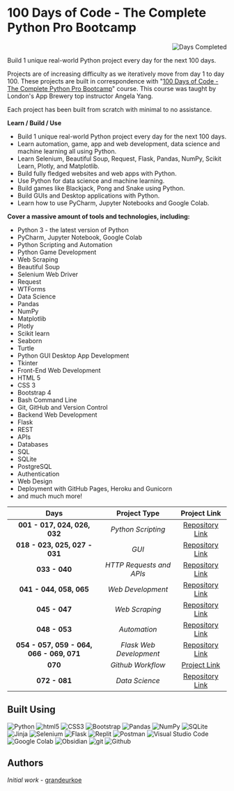 # 100 Days of Code - The Complete Python Pro Bootcamp

 <img align="right" alt="Days Completed" src="https://img.shields.io/badge/Day%20📅-81-blue" />
<br/>

Build 1 unique real-world Python project every day for the next 100 days.

Projects are of increasing difficulty as we iteratively move from day 1 to day 100. These projects are built in correspondence with "[100 Days of Code - The Complete Python Pro Bootcamp](https://www.udemy.com/course/100-days-of-code/)" course. This course was taught by London's App Brewery top instructor Angela Yang.<br/>

Each project has been built from scratch with minimal to no assistance.<br/>

**Learn / Build / Use**
- Build 1 unique real-world Python project every day for the next 100 days.
- Learn automation, game, app and web development, data science and machine learning all using Python.
- Learn Selenium, Beautiful Soup, Request, Flask, Pandas, NumPy, Scikit Learn, Plotly, and Matplotlib.
-  Build fully fledged websites and web apps with Python.
-  Use Python for data science and machine learning.
-  Build games like Blackjack, Pong and Snake using Python.
-  Build GUIs and Desktop applications with Python.
-  Learn how to use PyCharm, Jupyter Notebooks and Google Colab.

**Cover a massive amount of tools and technologies, including:**
- Python 3 - the latest version of Python
- PyCharm, Jupyter Notebook, Google Colab
- Python Scripting and Automation
- Python Game Development
- Web Scraping
- Beautiful Soup
- Selenium Web Driver
- Request
- WTForms
- Data Science
- Pandas
- NumPy
- Matplotlib
- Plotly
- Scikit learn
- Seaborn
- Turtle
- Python GUI Desktop App Development
- Tkinter
- Front-End Web Development
- HTML 5
- CSS 3
- Bootstrap 4
- Bash Command Line
- Git, GitHub and Version Control
- Backend Web Development
- Flask
- REST
- APIs
- Databases
- SQL
- SQLite
- PostgreSQL
- Authentication
- Web Design
- Deployment with GitHub Pages, Heroku and Gunicorn
- and much much more!
  
<div align="center">

| Days | Project Type | Project Link  |
|     :---:      |     :---:      |     :---:      |
|**001 - 017, 024, 026, 032**| _Python Scripting_|[Repository Link](https://github.com/grandeurkoe/python-scripting-projects/tree/1045855b83067bc98ee876d465f792c4d984b461)|
|**018 - 023, 025, 027 - 031**| _GUI_|[Repository Link](https://github.com/grandeurkoe/python-gui-projects/tree/bc39ead4c3eb8ca8190eeabeafaa8a5397757052)|
|**033 - 040**|_HTTP Requests and APIs_|[Repository Link](https://github.com/grandeurkoe/python-http-requests-and-api-projects/tree/21798c651f9905d39794d1cd64bbf15d03bfe323)|
|**041 - 044, 058, 065**|_Web Development_|[Repository Link](https://github.com/grandeurkoe/web-development-projects/tree/14f38633781eb4a0c926e7e073afff3650e3c1b6)|
|**045 - 047**|_Web Scraping_|[Repository Link](https://github.com/grandeurkoe/python-web-scraping-projects/tree/25d38b5d1cce583c19ef3b97fcc1644932945ea9)|
|**048 - 053**| _Automation_|[Repository Link](https://github.com/grandeurkoe/python-automation-projects/tree/c7684c1fa0f4c12d7c293a510b31fc653ec7edbc)|
|**054 - 057, 059 - 064, 066 - 069, 071**| _Flask Web Development_|[Repository Link](https://github.com/grandeurkoe/python-flask-web-development-projects/tree/9d47ddae4e48cd23f3f282d4cb885e7834b1f97d)|
|**070**|_Github Workflow_| [Project Link](day-070-git-github-and-version-control/git-test)|
|**072 - 081**|_Data Science_|[Repository Link]()|

</div>

## Built Using
<p>
  <img alt="Python" src="https://img.shields.io/badge/-Python-ffde57?style=flat-square&logo=python&logoColor=#4584b6" />
  <img alt="html5" src="https://img.shields.io/badge/-HTML5-e34f26?style=flat-square&logo=html5&logoColor=white" />
  <img alt="CSS3" src="https://img.shields.io/badge/-CSS3-264de4?style=flat-square&logo=css3&logoColor=white" />
  <img alt="Bootstrap" src="https://img.shields.io/badge/-Bootstrap-59287a?style=flat-square&logo=bootstrap&logoColor=white" />
  <img alt="Pandas" src="https://img.shields.io/badge/-Pandas-4848b6?style=flat-square&logo=pandas&logoColor=white" />
 <img alt="NumPy" src="https://img.shields.io/badge/-NumPy-7099f7?style=flat-square&logo=numpy&logoColor=4848b6" />
  <img alt="SQLite" src="https://img.shields.io/badge/-SQLite-7099f7?style=flat-square&logo=sqlite&logoColor=white" />
  <img alt="Jinja" src="https://img.shields.io/badge/-Jinja-3D0C11?style=flat-square&logo=jinja&logoColor=white" />
  <img alt="Selenium" src="https://img.shields.io/badge/Selenium-16FF00?style=flat-square&logo=selenium&logoColor=white" />
  <img alt="Flask" src="https://img.shields.io/badge/-Flask-08abaa?style=flat-square&logo=flask&logoColor=white" />
  <img alt="Replit" src="https://img.shields.io/badge/-Replit-CD5C08?style=flat-square&logo=replit&logoColor=white" />
  <img alt="Postman" src="https://img.shields.io/badge/-Postman-fb7505?style=flat-square&logo=postman&logoColor=white" />
  <img alt="Visual Studio Code" src="https://img.shields.io/badge/-Visual%20Studio%20Code-0078d7?style=flat-square&logo=visualstudiocode&logoColor=white" />
  <img alt="Google Colab" src="https://img.shields.io/badge/Google%20Colab-ed750a?style=flat-square&logo=googlecolab&logoColor=white" />
  <img alt="Obsidian" src="https://img.shields.io/badge/Obsidian-7E1DFB?style=flat-square&logo=obsidian&logoColor=white" />
  <img alt="git" src="https://img.shields.io/badge/-Git-f34f29?style=flat-square&logo=git&logoColor=white" />
  <img alt="Github" src="https://img.shields.io/badge/-Github-14232c?style=flat-square&logo=github&logoColor=white" />
</p>

## Authors

*Initial work* - [grandeurkoe](https://github.com/grandeurkoe)
